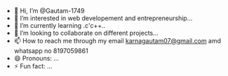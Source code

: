 - 👋 Hi, I’m @Gautam-1749
- 👀 I’m interested in web developement and entrepreneurship...
- 🌱 I’m currently learning .c'c++..
- 💞️ I’m looking to collaborate on different projects...
- 📫 How to reach me through my email karnagautam07@gmail.com amd whatsapp no 8197059861
- 😄 Pronouns: ...
- ⚡ Fun fact: ...

<!---
Gautam-1749/Gautam-1749 is a ✨ special ✨ repository because its `README.md` (this file) appears on your GitHub profile.
You can click the Preview link to take a look at your changes.
--->
